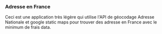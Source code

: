 ### Adresse en France
Ceci est une application très légère qui utilise l'API de géocodage Adresse Nationale et google static maps pour trouver des adresse en France avec le minimum de frais data.